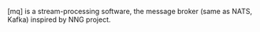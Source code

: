 [mq] is a stream-processing software, the message broker (same as NATS, Kafka)
inspired by NNG project.
